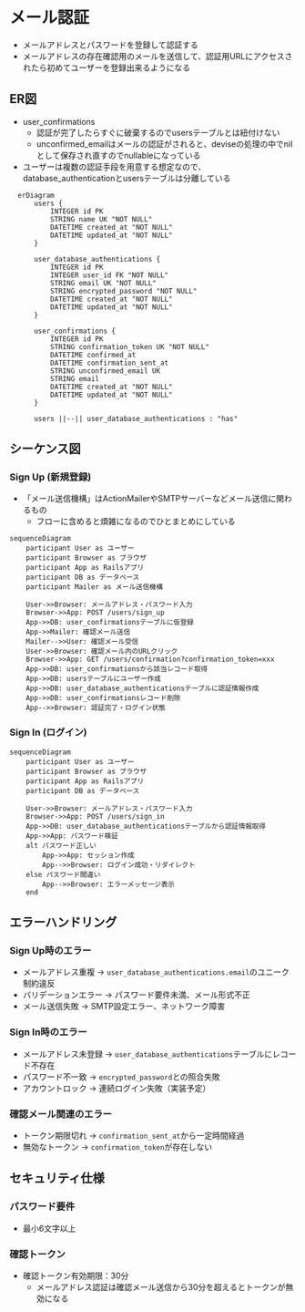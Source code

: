 # メール認証

- メールアドレスとパスワードを登録して認証する
- メールアドレスの存在確認用のメールを送信して、認証用URLにアクセスされたら初めてユーザーを登録出来るようになる

## ER図

- user_confirmations
  - 認証が完了したらすぐに破棄するのでusersテーブルとは紐付けない
  - unconfirmed_emailはメールの認証がされると、deviseの処理の中でnilとして保存され直すのでnullableになっている
- ユーザーは複数の認証手段を用意する想定なので、database_authenticationとusersテーブルは分離している

```mermaid
  erDiagram
      users {
          INTEGER id PK
          STRING name UK "NOT NULL"
          DATETIME created_at "NOT NULL"
          DATETIME updated_at "NOT NULL"
      }

      user_database_authentications {
          INTEGER id PK
          INTEGER user_id FK "NOT NULL"
          STRING email UK "NOT NULL"
          STRING encrypted_password "NOT NULL"
          DATETIME created_at "NOT NULL"
          DATETIME updated_at "NOT NULL"
      }

      user_confirmations {
          INTEGER id PK
          STRING confirmation_token UK "NOT NULL"
          DATETIME confirmed_at
          DATETIME confirmation_sent_at
          STRING unconfirmed_email UK
          STRING email
          DATETIME created_at "NOT NULL"
          DATETIME updated_at "NOT NULL"
      }

      users ||--|| user_database_authentications : "has"
```


## シーケンス図

### Sign Up (新規登録)
- 「メール送信機構」はActionMailerやSMTPサーバーなどメール送信に関わるもの
  - フローに含めると煩雑になるのでひとまとめにしている

```mermaid
sequenceDiagram
    participant User as ユーザー
    participant Browser as ブラウザ
    participant App as Railsアプリ
    participant DB as データベース
    participant Mailer as メール送信機構

    User->>Browser: メールアドレス・パスワード入力
    Browser->>App: POST /users/sign_up
    App->>DB: user_confirmationsテーブルに仮登録
    App->>Mailer: 確認メール送信
    Mailer-->>User: 確認メール受信
    User->>Browser: 確認メール内のURLクリック
    Browser->>App: GET /users/confirmation?confirmation_token=xxx
    App->>DB: user_confirmationsから該当レコード取得
    App->>DB: usersテーブルにユーザー作成
    App->>DB: user_database_authenticationsテーブルに認証情報作成
    App->>DB: user_confirmationsレコード削除
    App-->>Browser: 認証完了・ログイン状態
```

### Sign In (ログイン)

```mermaid
sequenceDiagram
    participant User as ユーザー
    participant Browser as ブラウザ
    participant App as Railsアプリ
    participant DB as データベース

    User->>Browser: メールアドレス・パスワード入力
    Browser->>App: POST /users/sign_in
    App->>DB: user_database_authenticationsテーブルから認証情報取得
    App->>App: パスワード検証
    alt パスワード正しい
        App->>App: セッション作成
        App-->>Browser: ログイン成功・リダイレクト
    else パスワード間違い
        App-->>Browser: エラーメッセージ表示
    end
```

## エラーハンドリング

### Sign Up時のエラー
- メールアドレス重複 → `user_database_authentications.email`のユニーク制約違反
- バリデーションエラー → パスワード要件未満、メール形式不正
- メール送信失敗 → SMTP設定エラー、ネットワーク障害

### Sign In時のエラー
- メールアドレス未登録 → `user_database_authentications`テーブルにレコード不存在
- パスワード不一致 → `encrypted_password`との照合失敗
- アカウントロック → 連続ログイン失敗（実装予定）

### 確認メール関連のエラー
- トークン期限切れ → `confirmation_sent_at`から一定時間経過
- 無効なトークン → `confirmation_token`が存在しない

## セキュリティ仕様

### パスワード要件
- 最小6文字以上

### 確認トークン
- 確認トークン有効期限：30分
  - メールアドレス認証は確認メール送信から30分を超えるとトークンが無効になる
